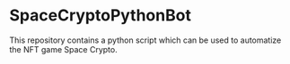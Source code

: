 # SpaceCryptoPythonBot
This repository contains a python script which can be used to automatize the NFT game Space Crypto.
